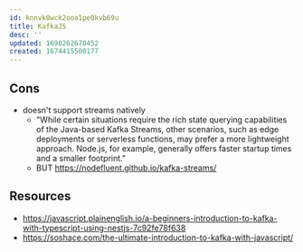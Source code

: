 ```yaml
---
id: knnvk8wck2ooa1pe0kvb69u
title: KafkaJS
desc: ''
updated: 1698262670452
created: 1674415500177
---
```


## Cons

- doesn't support streams natively
  - "While certain situations require the rich state querying capabilities of the Java-based Kafka Streams, other scenarios, such as edge deployments or serverless functions, may prefer a more lightweight approach. Node.js, for example, generally offers faster startup times and a smaller footprint."
  - BUT https://nodefluent.github.io/kafka-streams/
## Resources

- https://javascript.plainenglish.io/a-beginners-introduction-to-kafka-with-typescript-using-nestjs-7c92fe78f638
- https://soshace.com/the-ultimate-introduction-to-kafka-with-javascript/